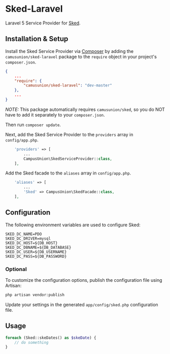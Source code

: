 # Sked-Laravel
Laravel 5 Service Provider for [Sked](https://github.com/CampusUnion/Sked).

## Installation & Setup

Install the Sked Service Provider via [Composer](http://getcomposer.org)
by adding the `camusunion/sked-laravel` package to the `require` object in
your project's `composer.json`.

```json
{
    ...
    "require": {
        "camusunion/sked-laravel": "dev-master"
    },
    ...
}
```

*NOTE:* This package automatically requires `camusunion/sked`, so you do NOT
have to add it separately to your `composer.json`.

Then run `composer update`.

Next, add the Sked Service Provider to the `providers` array in `config/app.php`.

```php
    'providers' => [
        ...
        CampusUnion\SkedServiceProvider::class,
    ],
```

Add the Sked facade to the `aliases` array in `config/app.php`.

```php
    'aliases' => [
        ...
        'Sked' => CampusUnion\SkedFacade::class,
    ],
```

## Configuration

The following environment variables are used to configure Sked:
```
SKED_DC_NAME=PDO
SKED_DC_DRIVER=mysql
SKED_DC_HOST=${DB_HOST}
SKED_DC_DBNAME=${DB_DATABASE}
SKED_DC_USER=${DB_USERNAME}
SKED_DC_PASS=${DB_PASSWORD}
```

### Optional

To customize the configuration options, publish the configuration file using Artisan:

```sh
php artisan vendor:publish
```

Update your settings in the generated `app/config/sked.php` configuration file.

## Usage

```php
foreach (Sked::skeDates() as $skeDate) {
    // do something
}
```
